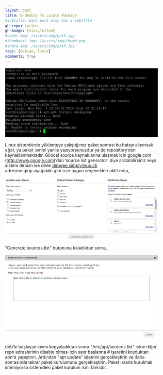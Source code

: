 ```yaml
---
layout: post
title: E-Unable To Locate Package
#subtitle: Each post also has a subtitle
gh-repo: fatlan
gh-badge: [star,follow]
#cover-img: /assets/img/path.jpg
#thumbnail-img: /assets/img/thumb.png
#share-img: /assets/img/path.jpg
tags: [debian, linux]
comments: true
---
```


![Crepe](assets/img/unable-to-locate-package/unable01.png)

Linux sistemlerde yüklemeye çalıştığımız paket sonrası bu hatayı alıyorsak eğer, ya paket ismini yanlış yazıyorsunuzdur ya da repository’den kaynaklanmaktadır. Güncel source kaynaklarına ulaşmak için google.com (http://www.google.com)‘dan ‘source list generator’ diye aratabilirsiniz veya sistem debian ise direk [debgen.simplylinux.ch](http://debgen.simplylinux.ch) <br> adresine girip aşağıdaki gibi size uygun seçenekleri aktif edip,

![Crepe](assets/img/unable-to-locate-package/unable02.png)

"Generate sources.list" butonuna tıkladıktan sonra,

![Crepe](assets/img/unable-to-locate-package/unable03.png)

deb’le başlayan kısmı kopyaladıktan sonra "/etc/apt/sources.list" içine diğer repo adreslerinin disable olması için satır başlarına # işaretini koyduktan sonra yapıştırın. Ardından "apt update" işlemini gerçekleştirin ve daha sonrasında tekrar paket kurulumunu gerçekleştirin. Paket ısrarla kurulmak istemiyorsa sistemdeki paket kurulum ismi farklıdır.

